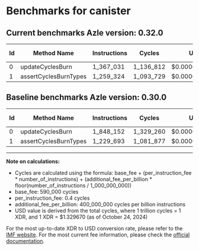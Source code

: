 # Benchmarks for canister

## Current benchmarks Azle version: 0.32.0

| Id  | Method Name           | Instructions | Cycles    | USD           | USD/Million Calls | Change                              |
| --- | --------------------- | ------------ | --------- | ------------- | ----------------- | ----------------------------------- |
| 0   | updateCyclesBurn      | 1_367_031    | 1_136_812 | $0.0000015116 | $1.51             | <font color="green">-481_121</font> |
| 1   | assertCyclesBurnTypes | 1_259_324    | 1_093_729 | $0.0000014543 | $1.45             | <font color="red">+29_631</font>    |

## Baseline benchmarks Azle version: 0.30.0

| Id  | Method Name           | Instructions | Cycles    | USD           | USD/Million Calls |
| --- | --------------------- | ------------ | --------- | ------------- | ----------------- |
| 0   | updateCyclesBurn      | 1_848_152    | 1_329_260 | $0.0000017675 | $1.76             |
| 1   | assertCyclesBurnTypes | 1_229_693    | 1_081_877 | $0.0000014385 | $1.43             |

---

**Note on calculations:**

- Cycles are calculated using the formula: base_fee + (per_instruction_fee \* number_of_instructions) + (additional_fee_per_billion \* floor(number_of_instructions / 1_000_000_000))
- base_fee: 590_000 cycles
- per_instruction_fee: 0.4 cycles
- additional_fee_per_billion: 400_000_000 cycles per billion instructions
- USD value is derived from the total cycles, where 1 trillion cycles = 1 XDR, and 1 XDR = $1.329670 (as of October 24, 2024)

For the most up-to-date XDR to USD conversion rate, please refer to the [IMF website](https://www.imf.org/external/np/fin/data/rms_sdrv.aspx).
For the most current fee information, please check the [official documentation](https://internetcomputer.org/docs/current/developer-docs/gas-cost#execution).
